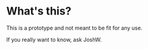 # What's this?

This is a prototype and not meant to be fit for any use.

If you really want to know, ask JoshW.

